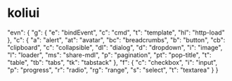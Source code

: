 # koliui
"evn": {
    "g": {
        "e": "bindEvent",
        "c": "cmd",
        "t": "template",
        "hl": "http-load"
    },
    "c": {
        "a": "alert",
        "at": "avatar",
        "bc": "breadcrumbs",
        "b": "button",
        "cb": "clipboard",
        "c": "collapsible",
        "dl": "dialog",
        "d": "dropdown",
        "i": "image",
        "l": "loader",
        "ms": "share-mdl",
        "p": "pagination",
        "pt": "pop-title",
        "t": "table",
        "tb": "tabs",
        "tk": "tabstack"
    },
    "f": {
        "c": "checkbox",
        "i": "input",
        "p": "progress",
        "r": "radio",
        "rg": "range",
        "s": "select",
        "t": "textarea"
    }
}


